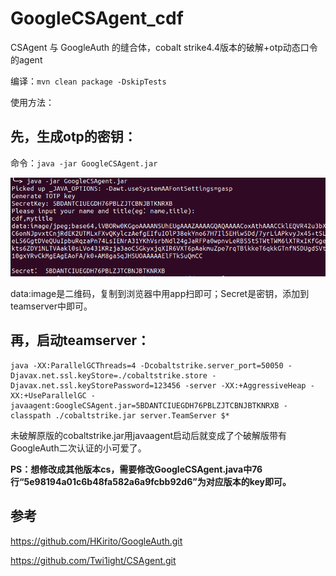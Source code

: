 # GoogleCSAgent_cdf
CSAgent 与 GoogleAuth 的缝合体，cobalt strike4.4版本的破解+otp动态口令的agent

编译：`mvn clean package -DskipTests`

使用方法：

## 先，生成otp的密钥：

命令：`java -jar GoogleCSAgent.jar`

![image-20211208114532203](README/image-20211208114532203.png)

data:image是二维码，复制到浏览器中用app扫即可；Secret是密钥，添加到teamserver中即可。

## 再，启动teamserver：

```
java -XX:ParallelGCThreads=4 -Dcobaltstrike.server_port=50050 -Djavax.net.ssl.keyStore=./cobaltstrike.store -Djavax.net.ssl.keyStorePassword=123456 -server -XX:+AggressiveHeap -XX:+UseParallelGC -javaagent:GoogleCSAgent.jar=5BDANTCIUEGDH76PBLZJTCBNJBTKNRXB -classpath ./cobaltstrike.jar server.TeamServer $*
```

未破解原版的cobaltstrike.jar用javaagent启动后就变成了个破解版带有GoogleAuth二次认证的小可爱了。

**PS：想修改成其他版本cs，需要修改GoogleCSAgent.java中76行“5e98194a01c6b48fa582a6a9fcbb92d6”为对应版本的key即可。**

## 参考

https://github.com/HKirito/GoogleAuth.git

https://github.com/Twi1ight/CSAgent.git
